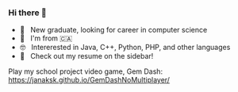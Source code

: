 ### Hi there 👋

- 🎯  &nbsp; New graduate, looking for career in computer science
- 🔭  &nbsp; I'm from 🇨🇦
- 🤓  &nbsp; Intererested in Java, C++, Python, PHP, and other languages
- 💬 &nbsp; Check out my resume on the sidebar!

Play my school project video game, Gem Dash: https://janaksk.github.io/GemDashNoMultiplayer/

<!--
**janaksk/janaksk** is a ✨ _special_ ✨ repository because its `README.md` (this file) appears on your GitHub profile.

Here are some ideas to get you started:

- 🔭 I’m currently working on ...
- 🌱 I’m currently learning ...
- 👯 I’m looking to collaborate on ...
- 🤔 I’m looking for help with ...
- 💬 Ask me about ...
- 📫 How to reach me: ...
- 😄 Pronouns: ...
- ⚡ Fun fact: ...
-->
